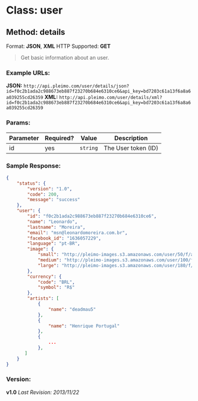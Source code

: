 Class: user
===========

Method: details
-----------
Format: __JSON__, __XML__
HTTP Supported: __GET__

> Get basic information about an user.

### Example URLs:

__JSON:__ `http://api.pleimo.com/user/details/json?id=f0c2b1ada2c988673eb887f23270b684e6310ce6&api_key=bd7203c61a13f6a8a6a039255cd26359`
__XML:__ `http://api.pleimo.com/user/details/xml?id=f0c2b1ada2c988673eb887f23270b684e6310ce6&api_key=bd7203c61a13f6a8a6a039255cd26359`

### Params:

| Parameter     | Required?     | Value      | Description          |
| ------------- | ------------- | ---------- | -------------------- |
| id            | yes           | `string`   | The User token (ID)  |

### Sample Response:

```json
{
    "status": {
        "version": "1.0",
        "code": 200,
        "message": "success"
    },
    "user": {
        "id": "f0c2b1ada2c988673eb887f23270b684e6310ce6",
        "name": "Leonardo",
        "lastname": "Moreira",
        "email": "msn@leonardomoreira.com.br",
        "facebook_id": "1636057229",
        "language": "pt-BR",
        "image": {
            "small": "http://pleimo-images.s3.amazonaws.com/user/50/f/a/9/f/a/fa9faf8f176f12f844af7f36adb4cfdb.jpg",
            "medium": "http://pleimo-images.s3.amazonaws.com/user/100/f/a/9/f/a/fa9faf8f176f12f844af7f36adb4cfdb.jpg",
            "large": "http://pleimo-images.s3.amazonaws.com/user/180/f/a/9/f/a/fa9faf8f176f12f844af7f36adb4cfdb.jpg"
        },
        "currency": {
            "code": "BRL",
            "symbol": "R$"
        },
        "artists": [
            {
                "name": "deadmau5"
            },
            {
                "name": "Henrique Portugal"
            },
            {
                ...
            },
       ]
    }
}
```

### Version:
__v1.0__
*Last Revision: 2013/11/22*